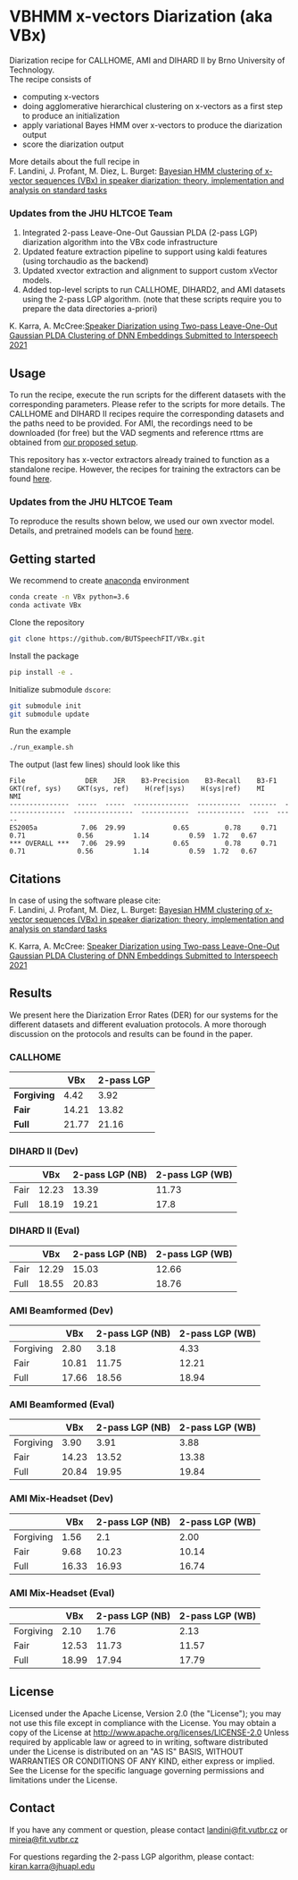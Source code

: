 
# VBHMM x-vectors Diarization (aka VBx)

Diarization recipe for CALLHOME, AMI and DIHARD II by Brno University of Technology. \
The recipe consists of 
- computing x-vectors
- doing agglomerative hierarchical clustering on x-vectors as a first step to produce an initialization
- apply variational Bayes HMM over x-vectors to produce the diarization output
- score the diarization output

More details about the full recipe in\
F. Landini, J. Profant, M. Diez, L. Burget: [Bayesian HMM clustering of x-vector sequences (VBx) in speaker diarization: theory, implementation and analysis on standard tasks](https://arxiv.org/abs/2012.14952)

### Updates from the JHU HLTCOE Team
 1. Integrated 2-pass Leave-One-Out Gaussian PLDA (2-pass LGP) diarization algorithm into the VBx code infrastructure
 2. Updated feature extraction pipeline to support using kaldi features (using torchaudio as the backend)
 3. Updated xvector extraction and alignment to support custom xVector models.
 4. Added top-level scripts to run CALLHOME, DIHARD2, and AMI datasets using the 2-pass LGP algorithm.  (note that these scripts require you to prepare the data directories a-priori)

 K. Karra, A. McCree:[Speaker Diarization using Two-pass Leave-One-Out Gaussian PLDA Clustering of DNN Embeddings
  Submitted to Interspeech 2021](https://arxiv.org/pdf/2104.02469.pdf)


## Usage
To run the recipe, execute the run scripts for the different datasets with the corresponding parameters. Please refer to the scripts for more details. The CALLHOME and DIHARD II recipes require the corresponding datasets and the paths need to be provided. For AMI, the recordings need to be downloaded (for free) but the VAD segments and reference rttms are obtained from [our proposed setup](https://github.com/BUTSpeechFIT/AMI-diarization-setup).

This repository has x-vector extractors already trained to function as a standalone recipe. However, the recipes for training the extractors can be found [here](https://github.com/phonexiaresearch/VBx-training-recipe).

### Updates from the JHU HLTCOE Team
To reproduce the results shown below, we used our own xvector model.  Details, and pretrained models can be found [here](https://github.com/hltcoe/xvectors).


## Getting started
We recommend to create [anaconda](https://www.anaconda.com/) environment
```bash
conda create -n VBx python=3.6
conda activate VBx
```
Clone the repository
```bash
git clone https://github.com/BUTSpeechFIT/VBx.git
```
Install the package
```bash
pip install -e .
```
Initialize submodule `dscore`:
```bash
git submodule init
git submodule update
```
Run the example
```bash
./run_example.sh
```
The output (last few lines) should look like this
```
File               DER    JER    B3-Precision    B3-Recall    B3-F1    GKT(ref, sys)    GKT(sys, ref)    H(ref|sys)    H(sys|ref)    MI    NMI
---------------  -----  -----  --------------  -----------  -------  ---------------  ---------------  ------------  ------------  ----  -----
ES2005a           7.06  29.99            0.65         0.78     0.71             0.71             0.56          1.14          0.59  1.72   0.67
*** OVERALL ***   7.06  29.99            0.65         0.78     0.71             0.71             0.56          1.14          0.59  1.72   0.67
```


## Citations
In case of using the software please cite:\
F. Landini, J. Profant, M. Diez, L. Burget: [Bayesian HMM clustering of x-vector sequences (VBx) in speaker diarization: theory, implementation and analysis on standard tasks](https://arxiv.org/abs/2012.14952)

K. Karra, A. McCree: [Speaker Diarization using Two-pass Leave-One-Out Gaussian PLDA Clustering of DNN Embeddings
  Submitted to Interspeech 2021](https://arxiv.org/pdf/2104.02469.pdf)

## Results
We present here the Diarization Error Rates (DER) for our systems for the different datasets and different evaluation protocols. A more thorough discussion on the protocols and results can be found in the paper.


### CALLHOME
|           	| VBx   	| 2-pass LGP 	|
|-----------	|-------	|------------	|
| **Forgiving** 	| 4.42  	| 3.92       	|
| **Fair**      	| 14.21 	| 13.82      	|
| **Full**      	| 21.77 	| 21.16      	|

### DIHARD II (Dev)
|      	| VBx   	| 2-pass LGP (NB) 	| 2-pass LGP (WB) 	|
|------	|-------	|-----------------	|-----------------	|
| Fair 	| 12.23 	| 13.39           	| 11.73           	|
| Full 	| 18.19 	| 19.21           	| 17.8            	|

### DIHARD II (Eval)
|      	| VBx   	| 2-pass LGP (NB) 	| 2-pass LGP (WB) 	|
|------	|-------	|-----------------	|-----------------	|
| Fair 	| 12.29 	| 15.03           	| 12.66           	|
| Full 	| 18.55 	| 20.83           	| 18.76            	|

### AMI Beamformed (Dev)
|      	| VBx   	| 2-pass LGP (NB) 	| 2-pass LGP (WB) 	|
|------	|-------	|-----------------	|-----------------	|
| Forgiving 	| 2.80 	|  3.18      	|  4.33          	|
| Fair 	        | 10.81 	|  11.75    |  12.21          	|
| Full 	        | 17.66 	|  18.56    |  18.94           	|


### AMI Beamformed (Eval)
|      	| VBx   	| 2-pass LGP (NB) 	| 2-pass LGP (WB) 	|
|------	|-------	|-----------------	|-----------------	|
| Forgiving 	| 3.90 	    |   3.91         |   3.88       |
| Fair 	        | 14.23 	|   13.52        |  13.38       |
| Full 	        | 20.84 	|   19.95        |  19.84       |


### AMI Mix-Headset (Dev)
|      	| VBx   	| 2-pass LGP (NB) 	| 2-pass LGP (WB) 	|
|------	|-------	|-----------------	|-----------------	|
| Forgiving 	| 1.56 	    |  2.1       |  2.00          	|
| Fair 	        | 9.68 	    |  10.23     |     10.14       	|
| Full 	        | 16.33 	|  16.93     | 16.74            |


### AMI Mix-Headset (Eval)
|      	| VBx   	| 2-pass LGP (NB) 	| 2-pass LGP (WB) 	|
|------	|-------	|-----------------	|-----------------	|
| Forgiving 	| 2.10 	    | 1.76         	 |   2.13       |
| Fair 	        | 12.53 	| 11.73          |  11.57       |
| Full 	        | 18.99 	| 17.94          |  17.79       |


## License

Licensed under the Apache License, Version 2.0 (the "License"); you may not use this file except in compliance with the License. You may obtain a copy of the License at http://www.apache.org/licenses/LICENSE-2.0 Unless required by applicable law or agreed to in writing, software distributed under the License is distributed on an "AS IS" BASIS, WITHOUT WARRANTIES OR CONDITIONS OF ANY KIND, either express or implied. See the License for the specific language governing permissions and limitations under the License.



## Contact
If you have any comment or question, please contact landini@fit.vutbr.cz or mireia@fit.vutbr.cz

For questions regarding the 2-pass LGP algorithm, please contact: kiran.karra@jhuapl.edu 
